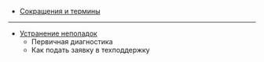 
- [Сокращения и термины](glossary.md)

----

- [Устранение неполадок](./)
    - Первичная диагностика
    - Как подать заявку в техподдержку

<!--
Для расширения Modelines
https://marketplace.visualstudio.com/items?itemName=chrislajoie.vscode-modelines

// code: language=markdown insertSpaces=true tabSize=4
-->
